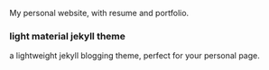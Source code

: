 My personal website, with resume and portfolio.



### light material jekyll theme
a lightweight jekyll blogging theme, perfect for your personal page.
